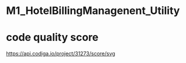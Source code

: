 # M1_HotelBillingManagenent_Utility

# code quality score
https://api.codiga.io/project/31273/score/svg
